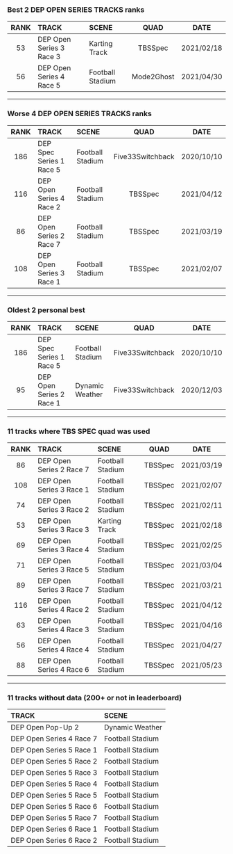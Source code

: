 ### Best 2 DEP OPEN SERIES TRACKS ranks
|RANK|TRACK|SCENE|QUAD|DATE|
|:---:|:---|:---|:---:|:---:|
|53|DEP Open Series 3 Race 3|Karting Track|TBSSpec|2021/02/18|
|56|DEP Open Series 4 Race 5|Football Stadium|Mode2Ghost|2021/04/30|
---
### Worse 4 DEP OPEN SERIES TRACKS ranks
|RANK|TRACK|SCENE|QUAD|DATE|
|:---:|:---|:---|:---:|:---:|
|186|DEP Spec Series 1 Race 5|Football Stadium|Five33Switchback|2020/10/10|
|116|DEP Open Series 4 Race 2|Football Stadium|TBSSpec|2021/04/12|
|86|DEP Open Series 2 Race 7|Football Stadium|TBSSpec|2021/03/19|
|108|DEP Open Series 3 Race 1|Football Stadium|TBSSpec|2021/02/07|
---
### Oldest 2 personal best
|RANK|TRACK|SCENE|QUAD|DATE|
|:---:|:---|:---|:---:|:---:|
|186|DEP Spec Series 1 Race 5|Football Stadium|Five33Switchback|2020/10/10|
|95|DEP Open Series 2 Race 1|Dynamic Weather|Five33Switchback|2020/12/03|
---
### 11 tracks where TBS SPEC quad was used
|RANK|TRACK|SCENE|QUAD|DATE|
|:---:|:---|:---|:---:|:---:|
|86|DEP Open Series 2 Race 7|Football Stadium|TBSSpec|2021/03/19|
|108|DEP Open Series 3 Race 1|Football Stadium|TBSSpec|2021/02/07|
|74|DEP Open Series 3 Race 2|Football Stadium|TBSSpec|2021/02/11|
|53|DEP Open Series 3 Race 3|Karting Track|TBSSpec|2021/02/18|
|69|DEP Open Series 3 Race 4|Football Stadium|TBSSpec|2021/02/25|
|71|DEP Open Series 3 Race 5|Football Stadium|TBSSpec|2021/03/04|
|89|DEP Open Series 3 Race 7|Football Stadium|TBSSpec|2021/03/21|
|116|DEP Open Series 4 Race 2|Football Stadium|TBSSpec|2021/04/12|
|63|DEP Open Series 4 Race 3|Football Stadium|TBSSpec|2021/04/16|
|56|DEP Open Series 4 Race 4|Football Stadium|TBSSpec|2021/04/27|
|88|DEP Open Series 4 Race 6|Football Stadium|TBSSpec|2021/05/23|
---
### 11 tracks without data (200+ or not in leaderboard)
|TRACK|SCENE|
|:---|:---|
|DEP Open Pop-Up 2|Dynamic Weather|
|DEP Open Series 4 Race 7|Football Stadium|
|DEP Open Series 5 Race 1|Football Stadium|
|DEP Open Series 5 Race 2|Football Stadium|
|DEP Open Series 5 Race 3|Football Stadium|
|DEP Open Series 5 Race 4|Football Stadium|
|DEP Open Series 5 Race 5|Football Stadium|
|DEP Open Series 5 Race 6|Football Stadium|
|DEP Open Series 5 Race 7|Football Stadium|
|DEP Open Series 6 Race 1|Football Stadium|
|DEP Open Series 6 Race 2|Football Stadium|
